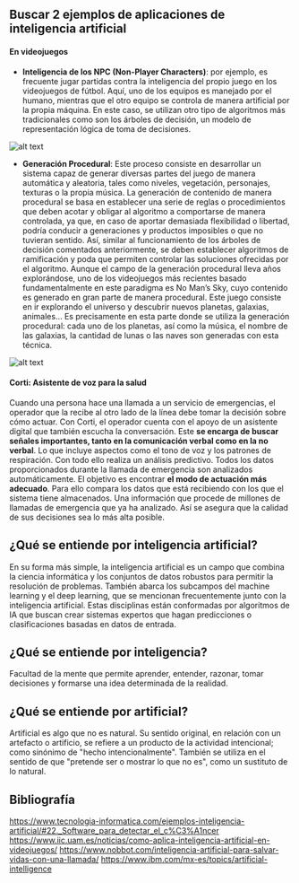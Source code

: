 ## Buscar 2 ejemplos de aplicaciones de inteligencia artificial

#### En videojuegos
* **Inteligencia de los NPC (Non-Player Characters)**: por ejemplo, es frecuente jugar partidas contra la inteligencia del propio juego en los videojuegos de fútbol. Aquí, uno de los equipos es manejado por el humano, mientras que el otro equipo se controla de manera artificial por la propia máquina. En este caso, se utilizan otro tipo de algoritmos más tradicionales como son los árboles de decisión, un modelo de representación lógica de toma de decisiones.

![alt text](https://www.iic.uam.es/wp-content/uploads/2023/01/IA-videojuegos.jpg)	
* **Generación Procedural**: Este proceso consiste en desarrollar un sistema capaz de generar diversas partes del juego de manera automática y aleatoria, tales como niveles, vegetación, personajes, texturas o la propia música.
	La generación de contenido de manera procedural se basa en establecer una serie de reglas o procedimientos que deben acotar y obligar al algoritmo a comportarse de manera controlada, ya que, en caso de aportar demasiada flexibilidad o libertad, podría conducir a generaciones y productos imposibles o que no tuvieran sentido. Así, similar al funcionamiento de los árboles de decisión comentados anteriormente, se deben establecer algoritmos de ramificación y poda que permiten controlar las soluciones ofrecidas por el algoritmo.
	Aunque el campo de la generación procedural lleva años explorándose, uno de los videojuegos más recientes basado fundamentalmente en este paradigma es No Man’s Sky, cuyo contenido es generado en gran parte de manera procedural. Este juego consiste en ir explorando el universo y descubrir nuevos planetas, galaxias, animales… Es precisamente en esta parte donde se utiliza la generación procedural: cada uno de los planetas, así como la música, el nombre de las galaxias, la cantidad de lunas o las naves son generadas con esta técnica.

![alt text](https://cdn.vox-cdn.com/thumbor/BjjgCsLtiRL8Ej3sOqlw-sFv2pw=/0x0:1921x1081/1200x800/filters:focal(808x388:1114x694)/cdn.vox-cdn.com/uploads/chorus_image/image/71446827/nms_frontiers_featured_9_1920w.0.jpg)

#### Corti: Asistente de voz para la salud
Cuando una persona hace una llamada a un servicio de emergencias, el operador que la recibe al otro lado de la línea debe tomar la decisión sobre cómo actuar. Con Corti, el operador cuenta con el apoyo de un asistente digital que también escucha la conversación. Este **se encarga de buscar señales importantes, tanto en la comunicación verbal como en la no verbal**. Lo que incluye aspectos como el tono de voz y los patrones de respiración. Con todo ello realiza un análisis predictivo.
Todos los datos proporcionados durante la llamada de emergencia son analizados automáticamente. El objetivo es encontrar **el modo de actuación más adecuado**. Para ello compara los datos que está recibiendo con los que el sistema tiene almacenados. Una información que procede de millones de llamadas de emergencia que ya ha analizado. Así se asegura que la calidad de sus decisiones sea lo más alta posible.

## ¿Qué se entiende por inteligencia artificial?

En su forma más simple, la inteligencia artificial es un campo que combina la ciencia informática y los conjuntos de datos robustos para permitir la resolución de problemas. También abarca los subcampos del machine learning y el deep learning, que se mencionan frecuentemente junto con la inteligencia artificial. Estas disciplinas están conformadas por algoritmos de IA que buscan crear sistemas expertos que hagan predicciones o clasificaciones basadas en datos de entrada.

## ¿Qué se entiende por inteligencia?

Facultad de la mente que permite aprender, entender, razonar, tomar decisiones y formarse una idea determinada de la realidad.

## ¿Qué se entiende por artificial?
Artificial es algo que no es natural. Su sentido original, en relación con un artefacto o artificio, se refiere a un producto de la actividad intencional; como sinónimo de "hecho intencionalmente". También se utiliza en el sentido de que "pretende ser o mostrar lo que no es", como un sustituto de lo natural.

## Bibliografía
https://www.tecnologia-informatica.com/ejemplos-inteligencia-artificial/#22._Software_para_detectar_el_c%C3%A1ncer
https://www.iic.uam.es/noticias/como-aplica-inteligencia-artificial-en-videojuegos/
https://www.nobbot.com/inteligencia-artificial-para-salvar-vidas-con-una-llamada/
https://www.ibm.com/mx-es/topics/artificial-intelligence

